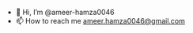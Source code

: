 - 👋 Hi, I’m @ameer-hamza0046
- 📫 How to reach me ameer.hamza0046@gmail.com

<!---
ameer-hamza0046/ameer-hamza0046 is a ✨ special ✨ repository because its `README.md` (this file) appears on your GitHub profile.
You can click the Preview link to take a look at your changes.
--->
